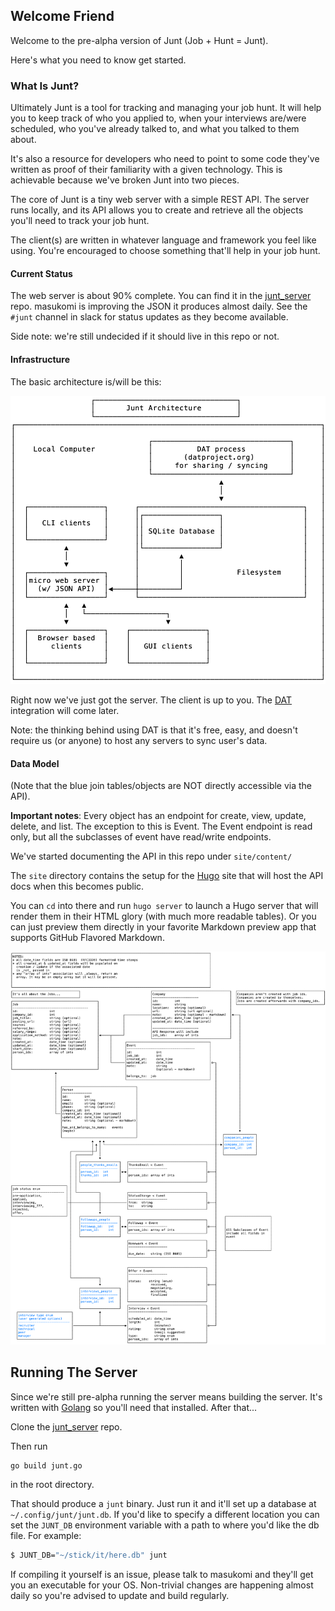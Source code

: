 ## Welcome Friend

Welcome to the pre-alpha version of Junt (Job + Hunt = Junt).

Here's what you need to know get started.

### What Is Junt?
Ultimately Junt is a tool for tracking and managing your job hunt. It will help you to keep track of who you applied to, when your interviews are/were scheduled, who you've already talked to, and what you talked to them about. 

It's also a resource for developers who need to point to some code they've written as proof of their familiarity with a given technology. This is achievable because we've broken Junt into two pieces. 


The core of Junt is a tiny web server with a simple REST API. The server runs locally, and its API allows you to create and retrieve all the objects you'll need to track your job hunt. 

The client(s) are written in whatever language and framework you feel like using. You're encouraged to choose something that'll help in your job hunt. 

#### Current Status
The web server is about 90% complete. You can find it in the [junt_server](https://github.com/masukomi/junt_server) repo. masukomi is improving the JSON it produces almost daily. See the `#junt` channel in slack for status updates as they become available.

Side note: we're still undecided if it should live in this repo or not. 

#### Infrastructure

The basic architecture is/will be this: 

![architecture diagram](docs/architecture.png)

Right now we've just got the server. The client is up to you. The [DAT](https://dat.foundation/) integration will come later. 

Note: the thinking behind using DAT is that it's free, easy, and doesn't require us (or anyone) to host any servers to sync user's data.

#### Data Model
(Note that the blue join tables/objects are NOT directly accessible via the API). 


**Important notes**: Every object has an endpoint for create, view, update, delete, and list. The exception to this is Event. The Event endpoint is read only, but all the subclasses of event have read/write endpoints.

We've started documenting the API in this repo under `site/content/`

The `site` directory contains the setup for the [Hugo](https://gohugo.io) site that will host the API docs when this becomes public. 

You can `cd` into there and run `hugo server` to launch a Hugo server that will render them in their HTML glory (with much more readable tables). Or you can just preview them directly in your favorite Markdown preview app that supports GitHub Flavored Markdown.


![data model diagram](docs/data_model.png)

## Running The Server

Since we're still  pre-alpha running the server means building the server. It's written with [Golang](https://golang.org/) so you'll need that installed. After that...

Clone the [junt_server](https://github.com/masukomi/junt_server) repo. 

Then run 
```
go build junt.go
```
in the root directory.

That should produce a `junt` binary. Just run it and it'll set up a database at `~/.config/junt/junt.db`. If you'd like to specify a different location you can set the `JUNT_DB` environment variable with a path to where you'd like the db file. For example: 

```bash
$ JUNT_DB="~/stick/it/here.db" junt
```

If compiling it yourself is an issue, please talk to masukomi and they'll get you an executable for your OS. Non-trivial changes are happening almost daily so you're advised to update and build regularly.

